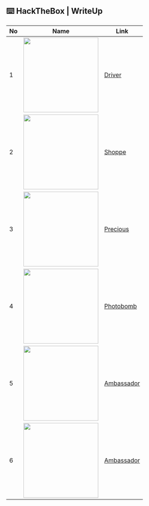 ## ⌨️ HackTheBox | WriteUp

|No|Name|Link|
|---|---|---|
|1|<img src="https://user-images.githubusercontent.com/67650329/149864630-ade215ee-ffb6-4485-a672-28d0f7161a19.png" width="200px" align="center">|[Driver](https://github.com/nieshakenzie/HackTheBox/blob/main/WriteUp/Driver.md)|
|2|<img src="https://user-images.githubusercontent.com/67650329/197530588-13e69573-b288-4ad0-82ab-ac8d0ad1f0ed.png" width="200px" align="center">|[Shoppe](https://github.com/nieshakenzie/HackTheBox/blob/main/WriteUp/Shoppe.md)|
|3|<img src="https://user-images.githubusercontent.com/67650329/206099623-6bcf5231-5277-470d-8cb4-8210506c554d.png" width="200px" align="center">|[Precious](https://github.com/nieshakenzie/HackTheBox/blob/main/WriteUp/Precious.md)|
|4|<img src="https://user-images.githubusercontent.com/67650329/206399168-be61400d-a89c-49c5-8c19-b0210708b5a5.png" width="200px" align="center">|[Photobomb](https://github.com/nieshakenzie/HackTheBox/blob/main/WriteUp/Photobomb.md)|
|5|<img src="https://user-images.githubusercontent.com/67650329/208110807-3c7e022f-c6f3-4484-9f86-ec3460080c7f.png" width="200px" align="center">|[Ambassador](https://github.com/nieshakenzie/HackTheBox/blob/main/WriteUp/Ambassador.md)|
|6|<img src="https://user-images.githubusercontent.com/67650329/208854616-f92bba39-9249-47ca-8fd6-f73111adafd0.png" width="200px" align="center">|[Ambassador](https://github.com/nieshakenzie/HackTheBox/blob/main/WriteUp/Soccer.md)|
